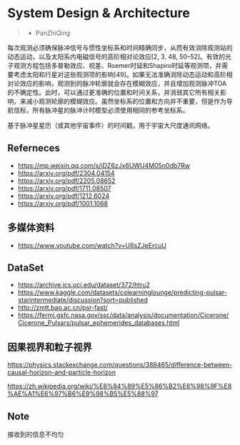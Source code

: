 # System Design & Architecture
> - PanZhiQing


每次观测必须确保脉冲信号与惯性坐标系和时间精确同步，从而有效消除观测站的动态运动，以及太阳系内电磁信号的高阶相对论效应[2, 3, 48, 50–52]。有效的光子观测方程包括多普勒效应、视差、Roemer时延和Shapiro时延等观测项，并需要考虑太阳和行星对这些观测项的影响[49]。如果无法准确消除动态运动和高阶相对论效应的影响，观测到的脉冲轮廓就会存在模糊效应，并且增加观测脉冲TOA的不确定性。此时，可以通过更准确的位置和时间关系，并消弱其它所有相关影响，来减小观测轮廓的模糊效应。虽然坐标系的位置和方向并不重要，但是作为导航信标，所有脉冲星的脉冲计时模型必须使用相同的参考坐标系。

基于脉冲星星历（或其他宇宙事件）的时间戳，用于宇宙大尺度通讯网络。

## Referneces
- https://mp.weixin.qq.com/s/iDZ6zJx6UWU4M05n0db7Rw
- https://arxiv.org/pdf/2304.04154
- https://arxiv.org/pdf/2205.08652
- https://arxiv.org/pdf/1711.08507
- https://arxiv.org/pdf/1212.6024
- https://arxiv.org/pdf/1001.1068

## 多媒体资料
- https://www.youtube.com/watch?v=U8sZJeErcuU

## DataSet
- https://archive.ics.uci.edu/dataset/372/htru2
- https://www.kaggle.com/datasets/colearninglounge/predicting-pulsar-starintermediate/discussion?sort=published
- http://zmtt.bao.ac.cn/psr-fast/
- https://fermi.gsfc.nasa.gov/ssc/data/analysis/documentation/Cicerone/Cicerone_Pulsars/pulsar_ephemerides_databases.html

## 因果视界和粒子视界
https://physics.stackexchange.com/questions/388465/difference-between-causal-horizon-and-particle-horizon

https://zh.wikipedia.org/wiki/%E8%84%89%E5%86%B2%E6%98%9F%E8%AE%A1%E6%97%B6%E9%98%B5%E5%88%97
## Note
接收到的信息不均匀